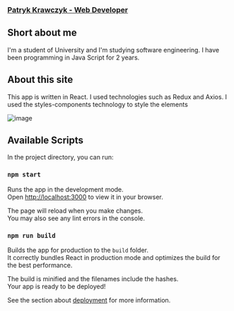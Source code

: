 ### [Patryk Krawczyk - Web Developer](https://patryk0408.github.io/homepage-react/)

## Short about me

I'm a student of University and I'm studying software engineering. I have been programming in Java Script for 2 years.

## About this site

This app is written in React. I used technologies such as Redux and Axios.
I used the styles-components technology to style the elements

![image](https://github.com/Patryk0408/homepage-react/assets/121048154/072d3ffb-a0f4-42d5-965c-50a1e794f21a)

## Available Scripts

In the project directory, you can run:

### `npm start`

Runs the app in the development mode.\
Open [http://localhost:3000](http://localhost:3000) to view it in your browser.

The page will reload when you make changes.\
You may also see any lint errors in the console.

### `npm run build`

Builds the app for production to the `build` folder.\
It correctly bundles React in production mode and optimizes the build for the best performance.

The build is minified and the filenames include the hashes.\
Your app is ready to be deployed!

See the section about [deployment](https://facebook.github.io/create-react-app/docs/deployment) for more information.
